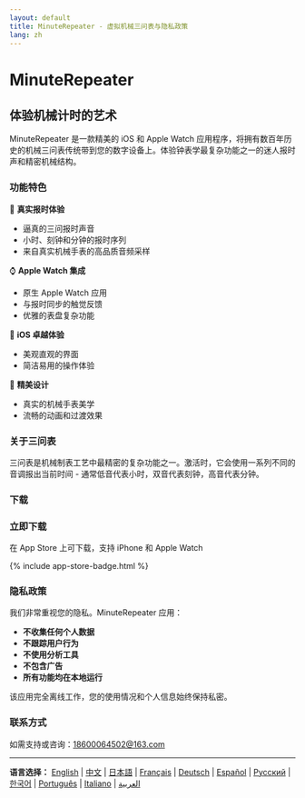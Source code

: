 ```yaml
---
layout: default
title: MinuteRepeater - 虚拟机械三问表与隐私政策
lang: zh
---
```


# MinuteRepeater
## 体验机械计时的艺术

MinuteRepeater 是一款精美的 iOS 和 Apple Watch 应用程序，将拥有数百年历史的机械三问表传统带到您的数字设备上。体验钟表学最复杂功能之一的迷人报时声和精密机械结构。

### 功能特色

🎵 **真实报时体验**
- 逼真的三问报时声音
- 小时、刻钟和分钟的报时序列
- 来自真实机械手表的高品质音频采样

⌚ **Apple Watch 集成**
- 原生 Apple Watch 应用
- 与报时同步的触觉反馈
- 优雅的表盘复杂功能

📱 **iOS 卓越体验**
- 美观直观的界面
- 简洁易用的操作体验

🎨 **精美设计**
- 真实的机械手表美学
- 流畅的动画和过渡效果

### 关于三问表

三问表是机械制表工艺中最精密的复杂功能之一。激活时，它会使用一系列不同的音调报出当前时间 - 通常低音代表小时，双音代表刻钟，高音代表分钟。

### 下载

<div class="download-section">
<h3>立即下载</h3>
<p>在 App Store 上可下载，支持 iPhone 和 Apple Watch</p>
{% include app-store-badge.html %}
</div>

### 隐私政策

我们非常重视您的隐私。MinuteRepeater 应用：

- **不收集任何个人数据**
- **不跟踪用户行为**
- **不使用分析工具**
- **不包含广告**
- **所有功能均在本地运行**

该应用完全离线工作，您的使用情况和个人信息始终保持私密。

### 联系方式

如需支持或咨询：[18600064502@163.com](mailto:18600064502@163.com)

---

**语言选择：** [English](./index.html) | [中文](./zh.html) | [日本語](./ja.html) | [Français](./fr.html) | [Deutsch](./de.html) | [Español](./es.html) | [Русский](./ru.html) | [한국어](./ko.html) | [Português](./pt.html) | [Italiano](./it.html) | [العربية](./ar.html)